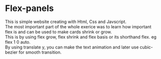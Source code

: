 # Flex-panels
This is simple website creating with Html, Css and Javscript.
<br>
The most important part of the whole exerice was to learn how important flex is and can be used to make cards shrink or grow. 
<br>
This is by using flex grow, flex shrink and flex basis or its shorthand flex. eg flex 1 0 auto. 
<br>
By using translate y, you can make the text animation and later use cubic-bezier for smooth transition. 
